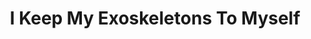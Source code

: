 ---
draft: false
slug: i-keep-my-exoskeletons-to-myself-b6a9c366
title: I Keep My Exoskeletons To Myself
type: books
params:
  authors:
    - Marisa Crane
  book_title: I Keep My Exoskeletons To Myself
  book_description: 'In a United States not so unlike our own, the Department of Balance has adopted a radical new form of law enforcement: rather than incarceration, wrongdoers are given a second (and sometimes, third, fourth, and fifth) shadow as a reminder of their crime—and a warning to those they encounter. Within the Department, corruption and prejudice run rampant, giving rise to an underclass of so-called Shadesters who are disenfranchised, publicly shamed, and deprived of civil rights protections.Kris is a Shadester and a new mother to a baby born with a second shadow of her own. Grieving the loss of her wife and thoroughly unprepared for the reality of raising a child alone, Kris teeters on the edge of collapse, fumbling in a daze of alcohol, shame, and self-loathing. Yet as the kid grows, Kris finds her footing, raising a child whose irrepressible spark cannot be dampened by the harsh realities of the world.With a first-person register reminiscent of the fierce self-disclosure of Sheila Heti and the poetic precision of Ocean Vuong,I Keep My Exoskeletons to Myselfis a bold debut novel that examines the long shadow of grief, the hard work of parenting, and the power of queer resistance.'
  cover: https://images-na.ssl-images-amazon.com/images/S/compressed.photo.goodreads.com/books/1648063139i/60679392.jpg
  isbn: '9781646222063'
  languages:
    - Английский
  goodreads_link: https://www.goodreads.com/book/show/60679392-i-keep-my-exoskeletons-to-myself
  page_count: '353'
  publication_year: '2023'
  russian_audioversion: false
  russian_translation_status: unknown
  short_book_description: 'In a United States not so unlike our own, the Department of Balance has adopted a radical new form of law enforcement: rather than incarceration, wrongdoers are given a second (and sometimes,...'
  tags:
    - LGBTQ+
    - dystopia
    - fantasy
    - fiction
    - lesbian
    - queer
    - science fiction
---